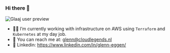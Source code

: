 ### Hi there 👋

![Glaaj user preview](https://github-readme-stats.vercel.app/api?username=Glaaj&show_icons=true&bg_color=303446&text_color=c6d0f5&icon_color=ca9ee6&title_color=81c8be)

- 👨‍💻 I’m currently working with infrastructure on AWS using `Terraform` and `Kubernetes` at my day job.
- 📧 You can reach me at: glenn@cloudlegends.nl
- 🔵 Linkedin: https://www.linkedin.com/in/glenn-eggen/
